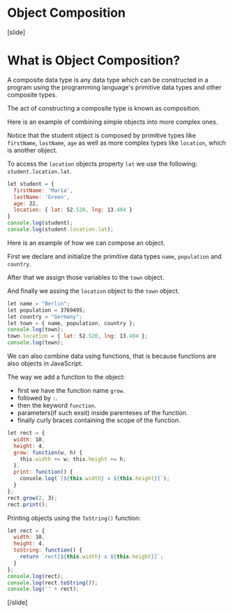 # Object Composition

[slide]

# What is Object Composition?

A composite data type is any data type which can be constructed in a program using the programming language's primitive data types and other composite types. 

The act of constructing a composite type is known as composition.

Here is an example of combining simple objects into more complex ones.

Notice that the student object is composed by primitive types like `firstName`, `lastName`, `age` as well as more complex types like `location`, which is another object.

To access the `location` objects property `lat` we use the following: `student.location.lat`.

```js live
let student = {
  firstName: 'Maria',
  lastName: 'Green',
  age: 22,
  location: { lat: 52.520, lng: 13.404 }
}
console.log(student);
console.log(student.location.lat);
```

Here is an example of how we can compose an object. 

First we declare and initialize the primitive data types `name`, `population` and `country`.

After that we assign those variables to the `town` object. 

And finally we assing the `location` object to the `town` object.

```js live
let name = "Berlin";
let population = 3769495;
let country = "Germany";
let town = { name, population, country };
console.log(town);
town.location = { lat: 52.520, lng: 13.404 };
console.log(town);
```

We can also combine data using functions, that is because functions are also objects in JavaScript.

The way we add a function to the object:
- first we have the function name `grow`.
- followed by `:`.
- then the keyword `function`.
- parameters(if such exsit) inside parenteses of the function.
- finally curly braces containing the scope of the function.

```js live
let rect = {
  width: 10,
  height: 4,
  grow: function(w, h) { 
    this.width += w; this.height += h;
  },
  print: function() { 
    console.log(`[${this.width} x ${this.height}]`);
  }
};
rect.grow(2, 3);
rect.print();
```

Printing objects using the `ToString()` function:

```js live
let rect = {
  width: 10,
  height: 4,
  toString: function() { 
    return `rect[${this.width} x ${this.height}]`;
  }
};
console.log(rect);
console.log(rect.toString());
console.log('' + rect); 
```

[/slide]